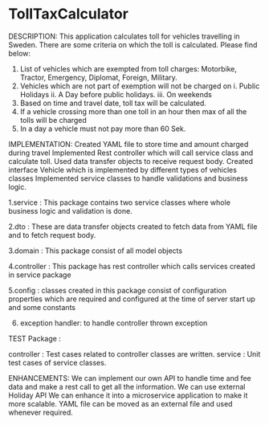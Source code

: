 # TollTaxCalculator


DESCRIPTION:
This application calculates toll for vehicles travelling in Sweden. There are some criteria on which the toll is calculated. Please find below:
1. List of vehicles which are exempted from toll charges: Motorbike, Tractor, Emergency, Diplomat, Foreign, Military.
2. Vehicles which are not part of exemption will not be charged on
  i. Public Holidays
  ii. A Day before public holidays.
  iii. On weekends
3. Based on time and travel date, toll tax will be calculated.
4. If a vehicle crossing more than one toll in an hour then max of all the tolls will be charged
5. In a day a vehicle must not pay more than 60 Sek.

IMPLEMENTATION:
Created YAML file to store time and amount charged during travel 
Implemented Rest controller which will call service class and calculate toll.
Used data transfer objects to receive request body.
Created interface Vehicle which is implemented by different types of vehicles classes
Implemented service classes to handle validations and business logic.

1.service : This package contains two service classes where whole business logic and validation is done.

2.dto : These are data transfer objects created to fetch data from YAML file and to fetch request body.

3.domain : This package consist of all model objects

4.controller : This package has rest controller which calls services created in service package

5.config : classes created in this package consist of configuration properties which are required and configured at the time of server start up and some constants

6. exception handler: to handle controller thrown exception

TEST Package :

controller : Test cases related to controller classes are written.
service : Unit test cases of service classes.

ENHANCEMENTS:
We can implement our own API to handle time and fee data and make a rest call to get all the information.
We can use external Holiday API 
We can enhance it into a microservice application to make it more scalable.
YAML file can be moved as an external file and used whenever required.
